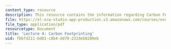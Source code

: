```yaml
---
content_type: resource
description: This resource contains the information regarding Carbon Footprinting.
file: https://ol-ocw-studio-app-production.s3.amazonaws.com/courses/esd-s43-green-supply-chain-management-spring-2014/fbbfd211bd01c8b4dd70232deb8209eb_MITESD_S43S14_Lecture4.pdf
file_type: application/pdf
resourcetype: Document
title: 'Lecture 4: Carbon Footprinting'
uid: fbbfd211-bd01-c8b4-dd70-232deb8209eb
---
```

